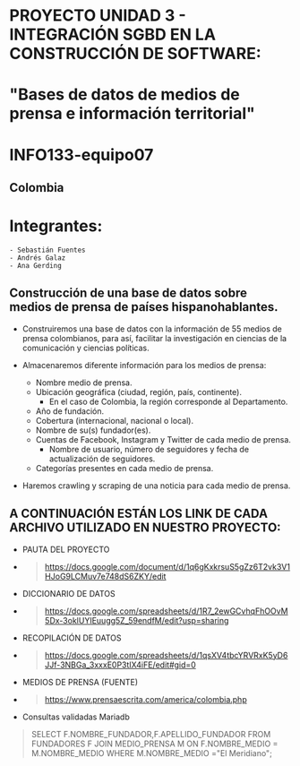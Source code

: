 # PROYECTO UNIDAD 3 - INTEGRACIÓN SGBD EN LA CONSTRUCCIÓN DE SOFTWARE:
# "Bases de datos de medios de prensa e información territorial"
# INFO133-equipo07
## Colombia
# Integrantes:
    - Sebastián Fuentes
    - Andrés Galaz
    - Ana Gerding
## Construcción de una base de datos sobre medios de prensa de países hispanohablantes.
- Construiremos una base de datos con la información de 55 medios de prensa colombianos, para así, facilitar la investigación en ciencias de la comunicación y ciencias políticas.

- Almacenaremos diferente información para los medios de prensa:
    - Nombre medio de prensa.
    - Ubicación geográfica (ciudad, región, país, continente).
        - En el caso de Colombia, la región corresponde al Departamento.
    - Año de fundación.
    - Cobertura (internacional, nacional o local).
    - Nombre de su(s) fundador(es).
    - Cuentas de Facebook, Instagram y Twitter de cada medio de prensa.
        - Nombre de usuario, número de seguidores y fecha de actualización de seguidores.
    - Categorías presentes en cada medio de prensa.

- Haremos crawling y scraping de una noticia para cada medio de prensa.

## A CONTINUACIÓN ESTÁN LOS LINK DE CADA ARCHIVO UTILIZADO EN NUESTRO PROYECTO:

- PAUTA DEL PROYECTO 
- > https://docs.google.com/document/d/1q6gKxkrsuS5gZz6T2vk3V1HJoG9LCMuv7e748dS6ZKY/edit 

- DICCIONARIO DE DATOS 
- > https://docs.google.com/spreadsheets/d/1R7_2ewGCvhqFhOOvM5Dx-3oklUYIEuugg5Z_59endfM/edit?usp=sharing

- RECOPILACIÓN DE DATOS
- > https://docs.google.com/spreadsheets/d/1qsXV4tbcYRVRxK5yD6JJf-3NBGa_3xxxE0P3tIX4iFE/edit#gid=0

- MEDIOS DE PRENSA (FUENTE)
- > https://www.prensaescrita.com/america/colombia.php


- Consultas validadas Mariadb
> SELECT F.NOMBRE_FUNDADOR,F.APELLIDO_FUNDADOR FROM FUNDADORES F JOIN MEDIO_PRENSA M ON F.NOMBRE_MEDIO = M.NOMBRE_MEDIO WHERE M.NOMBRE_MEDIO ="El Meridiano";
